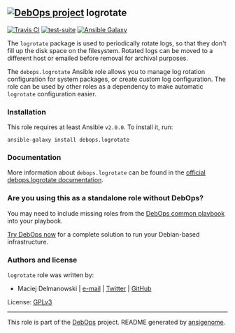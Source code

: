 ## [![DebOps project](http://debops.org/images/debops-small.png)](http://debops.org) logrotate

<!-- This file was generated by Ansigenome. Do not edit this file directly but
     instead have a look at the files in the ./meta/ directory. -->

[![Travis CI](http://img.shields.io/travis/debops/ansible-logrotate.svg?style=flat)](http://travis-ci.org/debops/ansible-logrotate)
[![test-suite](http://img.shields.io/badge/test--suite-ansible--logrotate-blue.svg?style=flat)](https://github.com/debops/test-suite/tree/master/ansible-logrotate/)
[![Ansible Galaxy](http://img.shields.io/badge/galaxy-debops.logrotate-660198.svg?style=flat)](https://galaxy.ansible.com/debops/logrotate/)


The `logrotate` package is used to periodically rotate logs, so that they
don't fill up the disk space on the filesystem. Rotated logs can be moved to
a different host or emailed before removal for archival purposes.

The `debops.logrotate` Ansible role allows you to manage log rotation
configuration for system packages, or create custom log configuration. The role
can be used by other roles as a dependency to make automatic `logrotate`
configuration easier.

### Installation

This role requires at least Ansible `v2.0.0`. To install it, run:

```Shell
ansible-galaxy install debops.logrotate
```

### Documentation

More information about `debops.logrotate` can be found in the
[official debops.logrotate documentation](http://docs.debops.org/en/latest/ansible/roles/ansible-logrotate/docs/).



### Are you using this as a standalone role without DebOps?

You may need to include missing roles from the [DebOps common
playbook](https://github.com/debops/debops-playbooks/blob/master/playbooks/common.yml)
into your playbook.

[Try DebOps now](https://github.com/debops/debops) for a complete solution to run your Debian-based infrastructure.





### Authors and license

`logrotate` role was written by:

- Maciej Delmanowski | [e-mail](mailto:drybjed@gmail.com) | [Twitter](https://twitter.com/drybjed) | [GitHub](https://github.com/drybjed)

License: [GPLv3](https://tldrlegal.com/license/gnu-general-public-license-v3-%28gpl-3%29)

***

This role is part of the [DebOps](http://debops.org/) project. README generated by [ansigenome](https://github.com/nickjj/ansigenome/).
